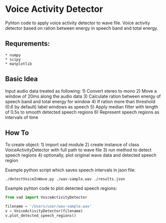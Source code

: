 # Voice Activity Detector
Pyhton code to apply voice activity detector to wave file.
Voice activity detector based on ration between energy in speech band and total energy.

## Requrements:
    * numpy
    * scipy
    * matplotlib
    
## Basic Idea
Input audio data treated as following:
    1) Convert stereo to mono
    2) Move a window of 20ms along the audio data
    3) Calculate ration between energy of speech band and total energy for window
    4) If ration more than threshold (0.6 by default) label windows as speech
    5) Apply median filter with length of 0.5s to smooth detected speech regions
    6) Represent speech regions as intervals of time
    
## How To
To create object:
    1) import vad module
    2) create instance of class VoiceActivityDetector with full path to wave file
    3) run method to detect speech regions
    4) optionally, plot original wave data and detected speech region

Example python script which saves speech intervals in json file:

`./detectVoiceInWave.py ./wav-sample.wav ./results.json`

Example pyhton code to plot detected speech regions:
```python
from vad import VoiceActivityDetector

filename = '/Users/user/wav-sample.wav'
v = VoiceActivityDetector(filename)
v.plot_detected_speech_regions()
```
